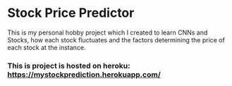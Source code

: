 # Stock Price Predictor

This is my personal hobby project which I created to learn CNNs and Stocks, how each stock fluctuates and the factors determining the price of each stock at the instance.

### This is project is hosted on heroku: https://mystockprediction.herokuapp.com/
